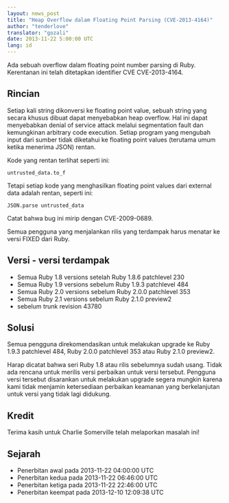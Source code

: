```yaml
---
layout: news_post
title: "Heap Overflow dalam Floating Point Parsing (CVE-2013-4164)"
author: "tenderlove"
translator: "gozali"
date: 2013-11-22 5:00:00 UTC
lang: id
---
```


Ada sebuah overflow dalam floating point number parsing di Ruby. Kerentanan
ini telah ditetapkan identifier CVE CVE-2013-4164.

## Rincian

Setiap kali string dikonversi ke floating point value, sebuah string 
yang secara khusus dibuat dapat menyebabkan heap overflow. Hal ini dapat
menyebabkan denial of service attack melalui segmentation fault dan kemungkinan
arbitrary code execution. Setiap program yang mengubah input dari sumber 
tidak diketahui ke floating point values (terutama umum ketika menerima JSON)
rentan.

Kode yang rentan terlihat seperti ini:

    untrusted_data.to_f

Tetapi setiap kode yang menghasilkan floating point values dari external data
adalah rentan, seperti ini:

    JSON.parse untrusted_data

Catat bahwa bug ini mirip dengan CVE-2009-0689.

Semua pengguna yang menjalankan rilis yang terdampak harus menatar
ke versi FIXED dari Ruby.

## Versi - versi terdampak

* Semua Ruby 1.8 versions setelah Ruby 1.8.6 patchlevel 230
* Semua Ruby 1.9 versions sebelum Ruby 1.9.3 patchlevel 484
* Semua Ruby 2.0 versions sebelum Ruby 2.0.0 patchlevel 353
* Semua Ruby 2.1 versions sebelum Ruby 2.1.0 preview2
* sebelum trunk revision 43780

## Solusi

Semua pengguna direkomendasikan untuk melakukan upgrade ke 
Ruby 1.9.3 patchlevel 484, Ruby 2.0.0 patchlevel 353 atau
Ruby 2.1.0 preview2.

Harap dicatat bahwa seri Ruby 1.8 atau rilis sebelumnya sudah
usang. Tidak ada rencana untuk merilis versi perbaikan untuk versi tersebut.
Pengguna versi tersebut disarankan untuk melakukan upgrade segera mungkin
karena kami tidak menjamin ketersediaan perbaikan keamanan yang berkelanjutan
untuk versi yang tidak lagi didukung.

## Kredit

Terima kasih untuk Charlie Somerville telah melaporkan masalah ini!

## Sejarah

* Penerbitan awal pada 2013-11-22 04:00:00 UTC
* Penerbitan kedua pada 2013-11-22 06:46:00 UTC
* Penerbitan ketiga pada 2013-11-22 22:46:00 UTC
* Penerbitan keempat pada 2013-12-10 12:09:38 UTC

